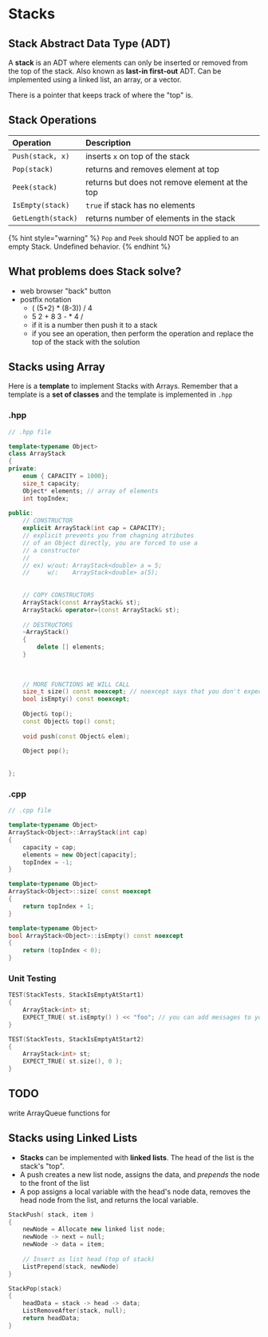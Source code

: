# Stacks

## Stack Abstract Data Type \(ADT\)

A **stack** is an ADT where elements can only be inserted or removed from the top of the stack. Also known as **last-in first-out** ADT. Can be implemented using a linked list, an array, or a vector.

There is a pointer that keeps track of where the "top" is.

## Stack Operations

| Operation | Description |
| :--- | :--- |
| `Push(stack, x)` | inserts `x` on top of the stack |
| `Pop(stack)` | returns and removes element at top |
| `Peek(stack)` | returns but does not remove element at the top |
| `IsEmpty(stack)` | `true` if stack has no elements |
| `GetLength(stack)` | returns number of elements in the stack |

{% hint style="warning" %}
`Pop` and `Peek` should NOT be applied to an empty Stack. Undefined behavior.
{% endhint %}

## What problems does Stack solve?

* web browser "back" button 
* postfix notation 
  * \( \(5+2\) \* \(8-3\)\) / 4
  * 5 2 + 8 3 - \* 4 /
  * if it is a number then push it to a stack
  * if you see an operation, then perform the operation and replace the top of the stack with the solution

## Stacks using Array

Here is a **template** to implement Stacks with Arrays. Remember that a template is a **set of classes** and the template is implemented in `.hpp`

###  .hpp

```cpp
// .hpp file

template<typename Object>
class ArrayStack
{
private:
    enum { CAPACITY = 1000};
    size_t capacity; 
    Object* elements; // array of elements
    int topIndex;
    
public: 
    // CONSTRUCTOR
    explicit ArrayStack(int cap = CAPACITY);
    // explicit prevents you from chagning atributes 
    // of an Object directly, you are forced to use a 
    // a constructor
    //
    // ex) w/out: ArrayStack<double> a = 5;
    //     w/:    ArrayStack<double> a(5);
    
    
    // COPY CONSTRUCTORS
    ArrayStack(const ArrayStack& st);
    ArrayStack& operator=(const ArrayStack& st);
    
    // DESTRUCTORS
    ~ArrayStack()
    {
        delete [] elements;
    }
    
    
    
    // MORE FUNCTIONS WE WILL CALL
    size_t size() const noexcept; // noexcept says that you don't expect any exceptions
    bool isEmpty() const noexcept;
    
    Object& top();
    const Object& top() const;
    
    void push(const Object& elem);
    
    Object pop();
    
    
};
```

### .cpp

```cpp
// .cpp file

template<typename Object>
ArrayStack<Object>::ArrayStack(int cap)
{
    capacity = cap;
    elements = new Object[capacity];
    topIndex = -1;
}

template<typename Object>
ArrayStack<Object>::size( const noexcept
{
    return topIndex + 1;
}

template<typename Object>
bool ArrayStack<Object>::isEmpty() const noexcept
{
    return (topIndex < 0);
}

```

### Unit Testing

```cpp
TEST(StackTests, StackIsEmptyAtStart1)
{
    ArrayStack<int> st;
    EXPECT_TRUE( st.isEmpty() ) << "foo"; // you can add messages to your unit testing
}

TEST(StackTests, StackIsEmptyAtStart2)
{
    ArrayStack<int> st;
    EXPECT_TRUE( st.size(), 0 );
}
```

## TODO

write ArrayQueue functions for 



## Stacks using Linked Lists

* **Stacks** can be implemented with **linked lists**. The head of the list is the stack's "top". 
* A push creates a new list node, assigns the data,  and _prepends_ the node to the front of the list
* A pop assigns a local variable with the head's node data, removes the head node from the list, and returns the local variable. 

```cpp
StackPush( stack, item )
{
    newNode = Allocate new linked list node;
    newNode -> next = null;
    newNode -> data = item;
    
    // Insert as list head (top of stack) 
    ListPrepend(stack, newNode)
}
```

```cpp
StackPop(stack)
{
    headData = stack -> head -> data;
    ListRemoveAfter(stack, null);
    return headData;
}
```



